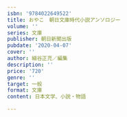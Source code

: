 ```yaml
---
isbn: '9784022649522'
title: おやこ　朝日文庫時代小説アンソロジー
volume: ''
series: 文庫
publisher: 朝日新聞出版
pubdate: '2020-04-07'
cover: ''
author: 細谷正充／編集
description: ''
price: '720'
genre: ''
target: 一般
format: 文庫
content: 日本文学、小説・物語

---
```

